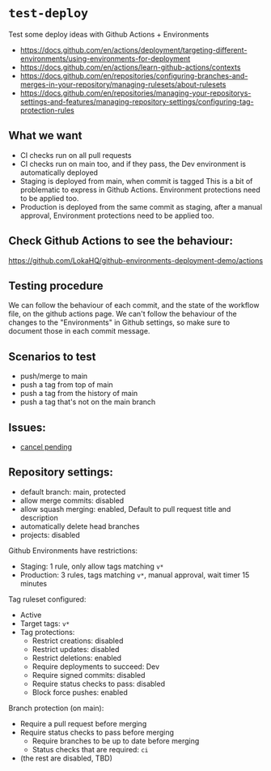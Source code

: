 # `test-deploy`

Test some deploy ideas with Github Actions + Environments
- https://docs.github.com/en/actions/deployment/targeting-different-environments/using-environments-for-deployment
- https://docs.github.com/en/actions/learn-github-actions/contexts
- https://docs.github.com/en/repositories/configuring-branches-and-merges-in-your-repository/managing-rulesets/about-rulesets
- https://docs.github.com/en/repositories/managing-your-repositorys-settings-and-features/managing-repository-settings/configuring-tag-protection-rules

## What we want

- CI checks run on all pull requests
- CI checks run on main too, and if they pass, the Dev environment is automatically deployed
- Staging is deployed from main, when commit is tagged
  This is a bit of problematic to express in Github Actions.
  Environment protections need to be applied too.
- Production is deployed from the same commit as staging, after a manual approval,
  Environment protections need to be applied too.


## Check Github Actions to see the behaviour:

https://github.com/LokaHQ/github-environments-deployment-demo/actions

## Testing procedure

We can follow the behaviour of each commit, and the state of the workflow file, on the github actions page.
We can't follow the behaviour of the changes to the "Environments" in Github settings,
so make sure to document those in each commit message.

## Scenarios to test

- push/merge to main
- push a tag from top of main
- push a tag from the history of main
- push a tag that's not on the main branch


## Issues:

- [cancel pending](https://github.com/orgs/community/discussions/5435)


## Repository settings:

- default branch: main, protected
- allow merge commits: disabled
- allow squash merging: enabled, Default to pull request title and description
- automatically delete head branches
- projects: disabled

Github Environments have restrictions:
- Staging: 1 rule, only allow tags matching `v*`
- Production: 3 rules, tags matching `v*`, manual approval, wait timer 15 minutes

Tag ruleset configured:
- Active
- Target tags: `v*`
- Tag protections:
  - Restrict creations: disabled
  - Restrict updates: disabled
  - Restrict deletions: enabled
  - Require deployments to succeed: Dev
  - Require signed commits: disabled
  - Require status checks to pass: disabled
  - Block force pushes: enabled

Branch protection (on main):
- Require a pull request before merging
- Require status checks to pass before merging
  - Require branches to be up to date before merging
  - Status checks that are required: `ci`
- (the rest are disabled, TBD)
